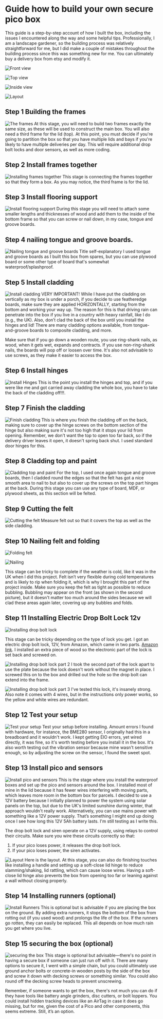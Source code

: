 # Guide how to build your own secure pico box

This guide is a step-by-step account of how I built the box, including the issues I encountered along the way and some helpful tips. Professionally, I am a landscape gardener, so the building process was relatively straightforward for me, but I did make a couple of mistakes throughout the building process since this was something new for me. You can ultimately buy a delivery box from etsy and modify it.

![Front view](main1.jpg)

![Top view](main2.jpg)

![Inside view](inside.jpg)

![Layout](layout.jpg)

## Step 1 Building the frames
![The frames](build_the_frames.jpg) 
At this stage, you will need to build two frames exactly the same size, as these will be used to construct the main box. You will also need a third frame for the lid (top). At this point, you must decide if you're going to partition the box so that you have multiple lids and bays if you're likely to have multiple deliveries per day. This will require additional drop bolt locks and door sensors, as well as more coding.

## Step 2 Install frames together
![Installing frames together](install_frames_together.jpg)
This stage is connecting the frames together so that they form a box. As you may notice, the third frame is for the lid.

## Step 3 Install flooring support
![Install flooring support](install_flooring_support.jpg)
During this stage you will need to attach some smaller lengths and thicknesses of wood and add them to the inside of the bottom frame so that you can screw or nail down, in my case, tongue and groove boards.

## Step 4 nailing tongue and groove boards.
![Nailing tongue and groove boards](install_flooring.jpg)
Title self-explanatory I used tongue and groove boards as I built this box from spares, but you can use plywood board or some other type of board that's somewhat waterproof/splashproof.

## Step 5 Install cladding
![Install cladding](install_cladding.jpg)
VERY IMPORTANT! While I have put the cladding on vertically as my box is under a porch, if you decide to use featheredge boards, make sure they are applied HORIZONTALLY, starting from the bottom and working your way up. The reason for this is that driving rain can penetrate into the box if you live in a country with heavy rainfall, like I do (e.g., the UK). Also, don’t clad the back of the box until you install the hinges and lid! There are many cladding options available, from tongue-and-groove boards to composite cladding, and more.

Make sure that if you go down a wooden route, you use ring-shank nails, as wood, when it gets wet, expands and contracts. If you use non-ring-shank nails, the boards will pop off or loosen over time. It's also not advisable to use screws, as they make it easier to access the box.

## Step 6 Install hinges
![Install Hinges](install_hinges.jpg)
This is the point you install the hinges and top, and if you were like me and got carried away cladding the whole box, you have to take the back of the cladding off!!!.

## Step 7 Finish the cladding
![Finish cladding](finish_cladding.jpg)
This is where you finish the cladding off on the back, making sure to cover up the hinge screws on the bottom section of the hinge but also making sure it's not too high that it stops your lid from opening. Remember, we don't want the top to open too far back, so if the delivery driver leaves it open, it doesn't spring back shut. I used standard door hinges for this.

## Step 8 Cladding top and paint
![Cladding top and paint](cladding_top.jpg)
For the top, I used once again tongue and groove boards, then I cladded round the edges so that the felt has got a nice smooth area to nail to but also to cover up the screws on the top part hinges at the back. During this stage you can use any type of board, MDF, or plywood sheets, as this section will be felted.

## Step 9 Cutting the felt
![Cutting the felt](felt.jpg)
Measure felt out so that it covers the top as well as the side cladding.

## Step 10 Nailing felt and folding
![Folding felt](folding.jpg)

![Nailing](folding_2.jpg)

This stage can be tricky to complete if the weather is cold, like it was in the UK when I did this project. Felt isn’t very flexible during cold temperatures and is likely to rip when folding it, which is why I brought this part of the project inside. Make sure you keep the felt as tight as possible to reduce bubbling. Bubbling may appear on the front (as shown in the second picture), but it doesn't matter too much around the sides because we will clad these areas again later, covering up any bubbles and folds.

## Step 11 Installing Electric Drop Bolt Lock 12v
![Installing drop bolt lock](picobox2.jpg)

This stage can be tricky depending on the type of lock you get. I got an electric drop bolt lock, 12V, from Amazon, which came in two parts. [Amazon link](https://www.amazon.co.uk/LIBO-Electric-Electronic-Control-Security/dp/B07DW17J3Q/ref=sr_1_3?crid=3IMLO5TY7DW8C&dib=eyJ2IjoiMSJ9.hp2-itwyPUYHBJkAGXtzGxl7cBORglDBRUbYQpckPmc9WOuCHS1eXhC6ao8Yo6jCnItKoFeXaxsLDI9x0FOoczluv7sMgIcYGWtJ3Rzg98wND53W8JTD2CmEj2bEbKm1wl87hja0fNYtyToEtqWZSImI0eUMZtIWXg78s6UZm0SwW9PhYKXOubZoEPymGDgl2R3VeDV7jQN-EwN_8hxK6gqQQD8cuNf6WY_5Svq2c-ml-kG4rfwiejUSuTVRsCRkVPt7G3zcD3Eg0r-zuU_sxQHwqYaZiab0ZEOYoB-1H33oisJFurZfUgSz7PWrY2VXm-xuJ9r13BwGC7LCZtCJ5Q-tbDGtYkTdPOawtP_ydbUOnxM0t7EHgJyOKrLL1HeH2t3r9AjHXSWdzG3ewiGYn5-CPKJAPxeEOVc4tHjU0SD-H-a1pew6RCmiIraZKoqn.DI0taTb2DdbJ4WJ4xTMYhRsks2dMf-DbFepCZLddo_4&dib_tag=se&keywords=Electronic+dropbolt+lock+12v&qid=1737649583&sprefix=electronic+dropbolt+lock+12v%2Caps%2C76&sr=8-3). I installed an extra piece of wood so the electronic part of the lock is set back and screwed on.

![Installing drop bolt lock part 2](plate_for_lock.jpg)
I took the second part of the lock apart to use the plate because the lock doesn't work without the magnet in place. I screwed this on to the box and drilled out the hole so the drop bolt can extend into the frame.

![Installing drop bolt lock part 3](dropboltlock3.jpg)
I've tested this lock, it's insanely strong. Also note it comes with 4 wires, but in the instructions only power works, so the yellow and white wires are redundant.

## Step 12 Test your setup
![Test your setup](test_setup.jpg)
Test your setup before installing. Amount errors I found with hardware, for instance, the BME280 sensor, I originally had this in a breadboard and it wouldn't work. I kept getting EIO errors, yet wired directly, it was fine, so it's worth testing before you install it in the box. It's also worth testing out the vibration sensor because mine wasn't sensitive enough, so by adjusting the screw on the sensor, I found the sweet spot.

## Step 13 Install pico and sensors
![Install pico and sensors](picobox.jpg)
This is the stage where you install the waterproof boxes and set up the pico and sensors around the box. I installed most of mine in the lid because it has fewer wires interfering with moving parts, which leaves more room in the bottom box for parcels. I decided to use a 12V battery because I initially planned to power the system using solar panels on the top, but due to the UK's limited sunshine during winter, that approach wouldn't really work. Alternatively, you can use mains power with something like a 12V power supply. That’s something I might end up doing once I see how long this 12V 5Ah battery lasts. I'm still testing as I write this.

The drop bolt lock and siren operate on a 12V supply, using relays to control their circuits. Make sure you wire these circuits correctly so that:
1. If your pico loses power, it releases the drop bolt lock.
2. If your pico loses power, the siren activates.

![Layout](layout.jpg)
Here is the layout. At this stage, you can also do finishing touches like installing a handle and setting up a soft-close lid hinge to reduce slamming/shaking, lid rattling, which can cause loose wires. Having a soft-close lid hinge also prevents the box from opening too far or leaning against a wall without closing properly.

## Step 14 Installing runners (optional)
![Install Runners](runners.jpg)
This is optional but is advisable if you are placing the box on the ground. By adding extra runners, it stops the bottom of the box from rotting out (if you used wood) and prolongs the life of the box. If the runners go rotten, they can easily be replaced. This all depends on how much rain you get where you live.

## Step 15 securing the box (optional)
![securing the box](chain.jpg)
This stage is optional but advisable—there's no point in having a secure box if someone can just run off with it. There are many options to secure it, I went with a simple chain, but you could ultimately use ground anchor bolts or concrete-in wooden posts by the side of the box and screw it down with decking screws or something similar. You could also round off the decking screw heads to prevent unscrewing.

Remember, if someone wants to get the box, there's not much you can do if they have tools like battery angle grinders, disc cutters, or bolt loppers. You could install hidden tracking devices like an AirTag in case it does go missing, but for me, given the cost of a Pico and other components, this seems extreme. Still, it’s an option.
